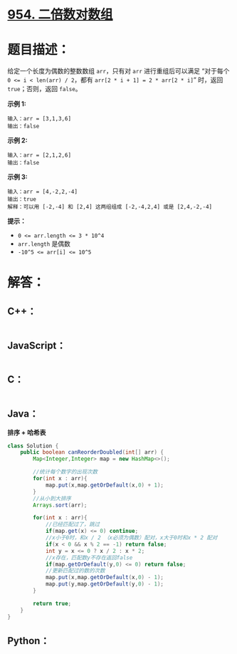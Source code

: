 # [954. 二倍数对数组](https://leetcode-cn.com/problems/array-of-doubled-pairs/)

# 题目描述：

给定一个长度为偶数的整数数组 `arr`，只有对 `arr` 进行重组后可以满足 “对于每个 `0 <= i < len(arr) / 2`，都有 `arr[2 * i + 1] = 2 * arr[2 * i]`” 时，返回 `true`；否则，返回 `false`。



**示例 1:**

```
输入：arr = [3,1,3,6]
输出：false
```

**示例 2:**

```
输入：arr = [2,1,2,6]
输出：false
```
**示例 3:**

```
输入：arr = [4,-2,2,-4]
输出：true
解释：可以用 [-2,-4] 和 [2,4] 这两组组成 [-2,-4,2,4] 或是 [2,4,-2,-4]
```
**提示：**
- `0 <= arr.length <= 3 * 10^4`
- `arr.length` 是偶数
- `-10^5 <= arr[i] <= 10^5`


# 解答：

## C++：

```cpp

```

## JavaScript：


```JavaScript

```

## C：

```c

```

## Java：

**排序 + 哈希表**

```java
class Solution {
    public boolean canReorderDoubled(int[] arr) {
        Map<Integer,Integer> map = new HashMap<>();

        //统计每个数字的出现次数
        for(int x : arr){
            map.put(x,map.getOrDefault(x,0) + 1);
        }
        //从小到大排序
        Arrays.sort(arr);

        for(int x : arr){
            //已经匹配过了，跳过
            if(map.get(x) <= 0) continue;
            //x小于0时，和x / 2 （x必须为偶数）配对，x大于0时和x * 2 配对
            if(x < 0 && x % 2 == -1) return false;
            int y = x <= 0 ? x / 2 : x * 2;
            //x存在，匹配数y不存在返回false
            if(map.getOrDefault(y,0) <= 0) return false;
            //更新匹配过的数的次数
            map.put(x,map.getOrDefault(x,0) - 1);
            map.put(y,map.getOrDefault(y,0) - 1);
        }

        return true;
    }
}
```

## Python：

```python

```

